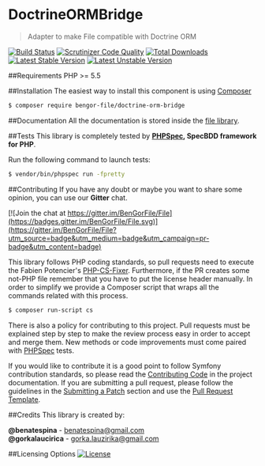# DoctrineORMBridge
> Adapter to make File compatible with Doctrine ORM

[![Build Status](https://travis-ci.org/BenGorFile/DoctrineORMBridge.svg?branch=master)](https://travis-ci.org/BenGorFile/DoctrineORMBridge)
[![Scrutinizer Code Quality](https://scrutinizer-ci.com/g/BenGorFile/DoctrineORMBridge/badges/quality-score.png?b=master)](https://scrutinizer-ci.com/g/BenGorFile/DoctrineORMBridge/?branch=master)
[![Total Downloads](https://poser.pugx.org/bengor-file/doctrine-orm-bridge/downloads)](https://packagist.org/packages/bengor-file/doctrine-orm-bridge/)
[![Latest Stable Version](https://poser.pugx.org/bengor-file/doctrine-orm-bridge/v/stable.svg)](https://packagist.org/packages/bengor-file/doctrine-orm-bridge/)
[![Latest Unstable Version](https://poser.pugx.org/bengor-file/doctrine-orm-bridge/v/unstable.svg)](https://packagist.org/packages/bengor-file/doctrine-orm-bridge/)

##Requirements
PHP >= 5.5

##Installation
The easiest way to install this component is using [Composer][6]
```bash
$ composer require bengor-file/doctrine-orm-bridge
```

##Documentation
All the documentation is stored inside the [file library](https://github.com/BenGorFile/File/blob/master/docs/index.md).

##Tests
This library is completely tested by **[PHPSpec][1], SpecBDD framework for PHP**.

Run the following command to launch tests:
```bash
$ vendor/bin/phpspec run -fpretty
```

##Contributing
If you have any doubt or maybe you want to share some opinion, you can use our **Gitter** chat.

[![Join the chat at https://gitter.im/BenGorFile/File](https://badges.gitter.im/BenGorFile/File.svg)](https://gitter.im/BenGorFile/File?utm_source=badge&utm_medium=badge&utm_campaign=pr-badge&utm_content=badge)

This library follows PHP coding standards, so pull requests need to execute the Fabien Potencier's [PHP-CS-Fixer][5].
Furthermore, if the PR creates some not-PHP file remember that you have to put the license header manually. In order
to simplify we provide a Composer script that wraps all the commands related with this process.
```bash
$ composer run-script cs
```

There is also a policy for contributing to this project. Pull requests must be explained step by step to make the
review process easy in order to accept and merge them. New methods or code improvements must come paired with
[PHPSpec][1] tests.

If you would like to contribute it is a good point to follow Symfony contribution standards, so please read the
[Contributing Code][2] in the project documentation. If you are submitting a pull request, please follow the guidelines
in the [Submitting a Patch][3] section and use the [Pull Request Template][4].

##Credits
This library is created by:
>
**@benatespina** - [benatespina@gmail.com](mailto:benatespina@gmail.com)<br>
**@gorkalaucirica** - [gorka.lauzirika@gmail.com](mailto:gorka.lauzirika@gmail.com)

##Licensing Options
[![License](https://poser.pugx.org/bengor-file/doctrine-orm-bridge/license.svg)](https://github.com/BenGorFile/DoctrineORMBridge/blob/master/LICENSE)

[1]: http://www.phpspec.net/
[2]: http://symfony.com/doc/current/contributing/code/index.html
[3]: http://symfony.com/doc/current/contributing/code/patches.html#check-list
[4]: http://symfony.com/doc/current/contributing/code/patches.html#make-a-pull-request
[5]: http://cs.sensiolabs.org/
[6]: http://getcomposer.org

